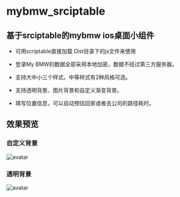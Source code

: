 # mybmw_srciptable
## 基于srciptable的mybmw ios桌面小组件

- 可用scriptable直接加载 Dist目录下的js文件来使用

- 登录My BMW的数据全部采用本地加密，数据不经过第三方服务器。

- 支持大中小三个样式，中等样式有2种风格可选。

- 支持透明背景、图片背景和自定义渐变背景。

- 填写位置信息，可以自动预估回家或者去公司的路径耗时。

## 效果预览
### 自定义背景
![avatar](https://s4.ax1x.com/2021/12/06/orb70x.jpg)

### 透明背景
![avatar](https://s4.ax1x.com/2021/12/06/orbOhD.jpg)

